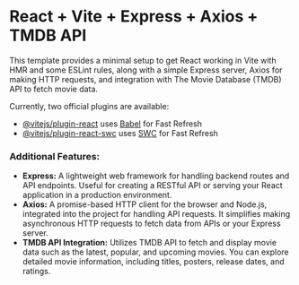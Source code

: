 # React + Vite + Express + Axios + TMDB API

This template provides a minimal setup to get React working in Vite with HMR and some ESLint rules, along with a simple Express server, Axios for making HTTP requests, and integration with The Movie Database (TMDB) API to fetch movie data.

Currently, two official plugins are available:

- [@vitejs/plugin-react](https://github.com/vitejs/vite-plugin-react/blob/main/packages/plugin-react/README.md) uses [Babel](https://babeljs.io/) for Fast Refresh
- [@vitejs/plugin-react-swc](https://github.com/vitejs/vite-plugin-react-swc) uses [SWC](https://swc.rs/) for Fast Refresh

### Additional Features:
- **Express:** A lightweight web framework for handling backend routes and API endpoints. Useful for creating a RESTful API or serving your React application in a production environment.
- **Axios:** A promise-based HTTP client for the browser and Node.js, integrated into the project for handling API requests. It simplifies making asynchronous HTTP requests to fetch data from APIs or your Express server.
- **TMDB API Integration:** Utilizes TMDB API to fetch and display movie data such as the latest, popular, and upcoming movies. You can explore detailed movie information, including titles, posters, release dates, and ratings.